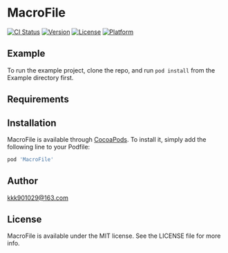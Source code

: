 # MacroFile

[![CI Status](https://img.shields.io/travis/kkk901029@163.com/MacroFile.svg?style=flat)](https://travis-ci.org/kkk901029@163.com/MacroFile)
[![Version](https://img.shields.io/cocoapods/v/MacroFile.svg?style=flat)](https://cocoapods.org/pods/MacroFile)
[![License](https://img.shields.io/cocoapods/l/MacroFile.svg?style=flat)](https://cocoapods.org/pods/MacroFile)
[![Platform](https://img.shields.io/cocoapods/p/MacroFile.svg?style=flat)](https://cocoapods.org/pods/MacroFile)

## Example

To run the example project, clone the repo, and run `pod install` from the Example directory first.

## Requirements

## Installation

MacroFile is available through [CocoaPods](https://cocoapods.org). To install
it, simply add the following line to your Podfile:

```ruby
pod 'MacroFile'
```

## Author

kkk901029@163.com

## License

MacroFile is available under the MIT license. See the LICENSE file for more info.
